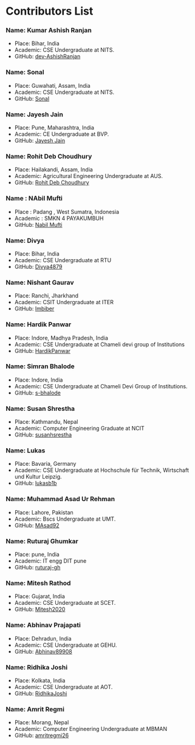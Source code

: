 # Contributors List

### Name: Kumar Ashish Ranjan

- Place: Bihar, India
- Academic: CSE Undergraduate at NITS.
- GitHub: [dev-AshishRanjan](https://github.com/dev-AshishRanjan)

### Name: Sonal

- Place: Guwahati, Assam, India
- Academic: CSE Undergraduate at NITS.
- GitHub: [Sonal](https://github.com/Sonal144)

### Name: Jayesh Jain

- Place: Pune, Maharashtra, India
- Academic: CE Undergraduate at BVP.
- GitHub: [Jayesh Jain](https://github.com/Jayesh-JainX)

### Name: Rohit Deb Choudhury

- Place: Hailakandi, Assam, India
- Academic: Agricultural Engineering Undergraduate at AUS.
- GitHub: [Rohit Deb Choudhury](https://github.com/rohitdchoudhury1)

### Name : NAbil Mufti

- Place : Padang , West Sumatra, Indonesia
- Academic : SMKN 4 PAYAKUMBUH
- GitHub: [Nabil Mufti](https://github.com/ca-kraa)

### Name: Divya

- Place: Bihar, India
- Academic: CSE Undergraduate at RTU
- GitHub: [Divya4879](https://github.com/Divya4879)

### Name: Nishant Gaurav

- Place: Ranchi, Jharkhand
- Academic: CSIT Undergraduate at ITER
- GitHub: [Imbiber](https://github.com/Imbiber)

### Name: Hardik Panwar

- Place: Indore, Madhya Pradesh, India
- Academic: CSE Undergraduate at Chameli devi group of Institutions
- GitHub: [HardikPanwar](https://github.com/HardikPanwar)


### Name: Simran Bhalode

- Place: Indore, India
- Academic: CSE Undergraduate at Chameli Devi Group of Institutions.
- GitHub: [s-bhalode](https://github.com/s-bhalode)

### Name: Susan Shrestha

- Place: Kathmandu, Nepal
- Academic: Computer Engineering Graduate at NCIT
- GitHub: [susanhsrestha](https://github.com/susanhsrestha)

### Name: Lukas

- Place: Bavaria, Germany
- Academic: CSE Undergraduate at Hochschule für Technik, Wirtschaft und Kultur Leipzig.
- GitHub: [lukasb1b](https://github.com/lukasb1b)

### Name: Muhammad Asad Ur Rehman

- Place: Lahore, Pakistan
- Academic: Bscs Undergraduate at UMT.
- GitHub: [MAsad92](https://github.com/MAsad92)


### Name: Ruturaj Ghumkar

- Place: pune, India
- Academic: IT engg DIT pune
- GitHub: [ruturaj-gh](https://github.com/ruturaj-gh)

### Name: Mitesh Rathod

- Place: Gujarat, India
- Academic: CSE Undergraduate at SCET.
- GitHub: [Mitesh2020](https://github.com/Mitesh2020)

### Name: Abhinav Prajapati

- Place: Dehradun, India
- Academic: CSE Undergraduate at GEHU.
- GitHub: [Abhinav89908](https://github.com/abhinav89908)

### Name: Ridhika Joshi

- Place: Kolkata, India
- Academic: CSE Undergraduate at AOT.
- GitHub: [RidhikaJoshi](https://github.com/RidhikaJoshi)

### Name: Amrit Regmi

- Place: Morang, Nepal
- Academic: Computer Engineering Undergraduate at MBMAN
- GitHub: [amritregmi26](https://github.com/amritregmi26)

